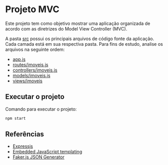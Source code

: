 # Projeto MVC

Este projeto tem como objetivo mostrar uma aplicação organizada de acordo com as diretrizes do Model View Controller (MVC).

A pasta [src](./src) possui os principais arquivos de código fonte da aplicação. Cada camada está em sua respectiva pasta. Para fins de estudo, analise os arquivos na seguinte ordem:

- [app.js](./src/app.js)
- [routes/imoveis.js](./src/routes/imoveis.js)
- [controllers/imoveis.js](./src/controllers/imoveis.js)
- [models/imoveis.js](./src/models/imoveis.js)
- [views/imoveis](./src/views/imoveis/)

## Executar o projeto

Comando para executar o projeto:

```bash
npm start
```

## Referências
- [Expressjs](https://expressjs.com/)
- [Embedded JavaScript templating](https://ejs.co/)
- [Faker.js JSON Generator](https://faker-generator.netlify.app/)